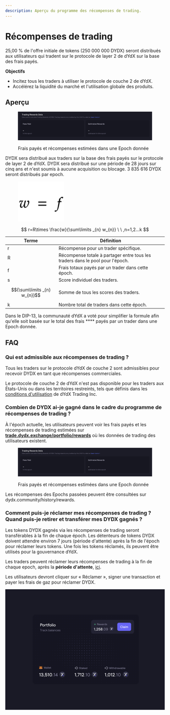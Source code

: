```yaml
---
description: Aperçu du programme des récompenses de trading.
---
```


# Récompenses de trading

25,00 % de l'offre initiale de tokens (250 000 000 DYDX) seront distribués aux utilisateurs qui tradent sur le protocole de layer 2 de dYdX sur la base des frais payés.

**Objectifs**

* Incitez tous les traders à utiliser le protocole de couche 2 de dYdX.
* Accélérez la liquidité du marché et l'utilisation globale des produits.

## **Aperçu**

<figure><img src="../.gitbook/assets/Screenshot 2022-08-30 at 15.42.39.png" alt=""><figcaption><p>Frais payés et récompenses estimées dans une Epoch donnée</p></figcaption></figure>

DYDX sera distribué aux traders sur la base des frais payés sur le protocole de layer 2 de dYdX. DYDX sera distribué sur une période de 28 jours sur cinq ans et n'est soumis à aucune acquisition ou blocage. 3 835 616 DYDX seront distribués par epoch.

<figure><img src="../.gitbook/assets/Screenshot 2022-08-12 at 17.50.17.png" alt=""><figcaption></figcaption></figure>

$$ r=R\times \frac{w}{\sum\limits _{n} w_{n}} \ \ ,n=1,2...k $$

| Terme | Définition |
| ---------------------------- | ----------------------------------------------------------------------- |
| r | Récompense pour un trader spécifique. |
| R | Récompense totale à partager entre tous les traders dans le pool pour l'époch. |
| f | Frais totaux payés par un trader dans cette époch. |
| s | Score individuel des traders. |
| $${\sum\limits _{n} w_{n}}$$ | Somme de tous les scores des traders. |
| k | Nombre total de traders dans cette époch. |

Dans le DIP-13, la communauté dYdX a voté pour simplifier la formule afin qu'elle soit basée sur le total des frais **** payés par un trader dans une Epoch donnée.

## FAQ

### Qui est admissible aux récompenses de trading ?

Tous les traders sur le protocole dYdX de couche 2 sont admissibles pour recevoir DYDX en tant que récompenses commerciales.

Le protocole de couche 2 de dYdX n'est pas disponible pour les traders aux États-Unis ou dans les territoires restreints, tels que définis dans les [conditions d'utilisation](https://dydx.exchange/terms) de dYdX Trading Inc.

### Combien de DYDX ai-je gagné dans le cadre du programme de récompenses de trading ?

À l'époch actuelle, les utilisateurs peuvent voir les frais payés et les récompenses de trading estimées sur [**trade.dydx.exchange/portfolio/rewards**](https://trade.dydx.exchange/portfolio/rewards) où les données de trading des utilisateurs existent.

<figure><img src="../.gitbook/assets/Screenshot 2022-08-30 at 15.42.39.png" alt=""><figcaption><p>Frais payés et récompenses estimées dans une Epoch donnée</p></figcaption></figure>

Les récompenses des Epochs passées peuvent être consultées sur dydx.community/history/rewards.

### Comment puis-je réclamer mes récompenses de trading ? Quand puis-je retirer et transférer mes DYDX gagnés ?

Les tokens DYDX gagnés via les récompenses de trading seront transférables à la fin de chaque époch. Les détenteurs de tokens DYDX doivent attendre environ 7 jours (période d'attente) après la fin de l'époch pour réclamer leurs tokens. Une fois les tokens réclamés, ils peuvent être utilisés pour la gouvernance dYdX.

Les traders peuvent réclamer leurs récompenses de trading à la fin de chaque epoch, après la **période d'attente**, [ici](https://dydx.community/dashboard).

Les utilisateurs devront cliquer sur « Réclamer », signer une transaction et payer les frais de gaz pour réclamer DYDX.

![Aperçu du portefeuille des récompenses](<../.gitbook/assets/image (20).png>)

